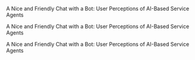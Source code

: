 A Nice and Friendly Chat with a Bot: User Perceptions of AI-Based Service Agents

A Nice and Friendly Chat with a Bot: User Perceptions of AI-Based Service Agents

A Nice and Friendly Chat with a Bot: User Perceptions of AI-Based Service Agents